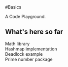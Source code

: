 #Basics

A Code Playground.

## What's here so far

Math library  
Hashmap implementation  
Deadlock example  
Prime number package  
